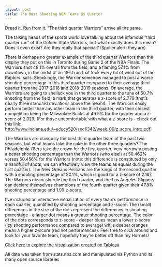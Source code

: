 ```yaml
---
layout: post
title: The Best Shooting NBA Teams By Quarter
---
```


Dread it. Run from it. “The third quarter Warriors” arrive all the same. 

The talking heads of the sports world love talking about the infamous “third quarter run” of the Golden State Warriors, but what exactly does this mean? Does it even exist? Are they really that special? (Spoiler alert: they are)

There is perhaps no greater example of the third quarter Warriors than the display they put on this in Toronto during Game 2 of the NBA Finals. The Warriors shot 48.1% overall from the field, and a flaming 57.1% from downtown, in the midst of an 18-0 run that took every bit of wind out of the Raptors’ sails. Shockingly, the Warrior somehow managed to post a worse shooting percentage in this third quarter compared to their average third quarter from the 2017-2018 and 2018-2019 seasons. On average, the Warriors are going to shellack you in the third quarter to the tune of 50.7% shooting from the field, a mark that generates a z-score of 2.776 (that’s nearly three standard deviations above the mean!). The Warriors easily perform better than any other team in the third quarter, with their closest competition being the Milwaukee Bucks at 49.5% for the quarter and a z-score of 2.029. (For those uncomfortable with what a z-score is - check out this link: http://www.indiana.edu/~educy520/sec6342/week_09/z_score_intro.pdf)

The Warriors are obviously the best third quarter team of the past two seasons, but what teams take the cake in the other three quarters? The Philadelphia 76ers take the crown for the first quarter, very narrowly posting a better shooting percentage than the Warriors (who else!) at 50.462% versus 50.456% for the Warriors (note: this difference is constituted by only a handful of shots, we can effectively view the teams as equals during the first quarter). The New Orleans Pelicans are the kings of the second quarter with a shooting percentage of 50.1%, which is good for a z-score of 2.167. The Warriors obviously rule the third quarter, and the Los Angeles Clippers can declare themselves champions of the fourth quarter given their 47.8% shooting percentage and 1.99 z-score.

I’ve included an interactive visualization of every team’s performance in each quarter, quantified by shooting percentage and z-score. The (small) differences in the size of the dots represent the differences in shooting percentage - a larger dot means a greater shooting percentage. The color of the dots corresponds to z-score - deeper blues mean a lower z-score (icy shooting performance compared to average) while deeper oranges mean a higher z-score (red hot performances). Feel free to click around and look for your favorite team, hopefully they’re better off than my Hornets!

[Click here to explore the visualization created on Tableau](https://public.tableau.com/profile/josh.noonan#!/vizhome/quarterstats_2/Sheet1)

All data was taken from stats.nba.com and manipulated via Python and its many open source libraries
